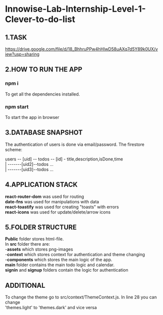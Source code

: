 # Innowise-Lab-Internship-Level-1-Clever-to-do-list

## 1.TASK

https://drive.google.com/file/d/18_BhhruPPw4hHlwD58uAXq7d5Y89k0UX/view?usp=sharing

## 2.HOW TO RUN THE APP

### npm i

To get all the dependencies installed.

### npm start

To start the app in browser

## 3.DATABASE SNAPSHOT

The authentication of users is done via email/password.
The firestore scheme:

users -- [uid] -- todos -- [id] - title,description,isDone,time <br/>
| -------[uid2]--todos ... <br/>
| -------[uid3]--todos ...

## 4.APPLICATION STACK

**react-router-dom** was used for routing <br/>
**date-fns** was used for manipulations with data <br/>
**react-toastify** was used for creating "toasts" with errors <br/>
**react-icons** was used for update/delete/arrow icons <br/>

## 5.FOLDER STRUCTURE

**Public** folder stores html-file. <br/>
In **src** folder there are: <br/> -**assets** which stores png-images <br/> -**context** which stores context for authentication and theme changing <br/> -**components** which stores the main logic of the app. <br/>
**main** folder contains the main todo logic and calendar. <br/>
**signin** and **signup** folders contain the logic for authentication

## ADDITIONAL

To change the theme go to src/context/ThemeContext.js. In line 28 you can change <br/>
'themes.light' to 'themes.dark' and vice versa

